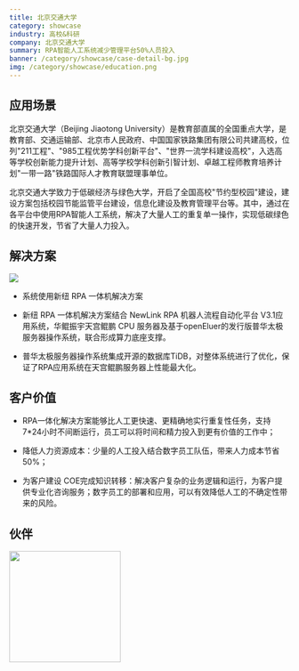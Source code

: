 ```yaml
---
title: 北京交通大学
category: showcase
industry: 高校&科研
company: 北京交通大学
summary: RPA智能人工系统减少管理平台50%人员投入 
banner: /category/showcase/case-detail-bg.jpg
img: /category/showcase/education.png
---
```


## 应用场景

北京交通大学（Beijing Jiaotong
University）是教育部直属的全国重点大学，是教育部、交通运输部、北京市人民政府、中国国家铁路集团有限公司共建高校，位列"211工程"、"985工程优势学科创新平台"、"世界一流学科建设高校"，入选高等学校创新能力提升计划、高等学校学科创新引智计划、卓越工程师教育培养计划"一带一路"铁路国际人才教育联盟理事单位。

北京交通大学致力于低碳经济与绿色大学，开启了全国高校"节约型校园"建设，建设方案包括校园节能监管平台建设，信息化建设及教育管理平台等。其中，通过在各平台中使用RPA智能人工系统，解决了大量人工的重复单一操作，实现低碳绿色的快速开发，节省了大量人力投入。

## 解决方案


<div class="case-img"><img src="./media/image1.png"  ></div>

-   系统使用新纽 RPA 一体机解决方案

-   新纽 RPA 一体机解决方案结合 NewLink RPA 机器人流程自动化平台 V3.1应用系统，华鲲振宇天宫鲲鹏 CPU 服务器及基于openEluer的发行版普华太极服务器操作系统，联合形成算力底座支撑。

-   普华太极服务器操作系统集成开源的数据库TiDB，对整体系统进行了优化，保证了RPA应用系统在天宫鲲鹏服务器上性能最大化。



## 客户价值

-   RPA一体化解决方案能够比人工更快速、更精确地实行重复性任务，支持7\*24小时不间断运行，员工可以将时间和精力投入到更有价值的工作中；

-   降低人力资源成本：少量的人工投入结合数字员工队伍，带来人力成本节省50%；

-   为客户建设 COE完成知识转移：解决客户复杂的业务逻辑和运行，为客户提供专业化咨询服务；数字员工的部署和应用，可以有效降低人工的不确定性带来的风险。

## 伙伴

<img src="./media/image2.png" width="200" >
